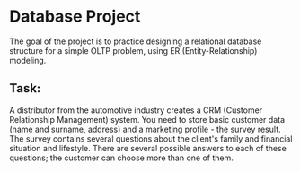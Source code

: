 # Database Project

The goal of the project is to practice designing a relational database structure for a simple OLTP problem, using ER (Entity-Relationship) modeling.

## Task: 

A distributor from the automotive industry creates a CRM (Customer Relationship Management) system. You need to store basic customer data (name and surname, address) and a marketing profile - the survey result. The survey contains several questions about the client's family and financial situation and lifestyle. There are several possible answers to each of these questions; the customer can choose more than one of them.
